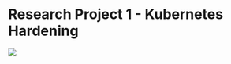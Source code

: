 # Research Project 1 - Kubernetes Hardening
![](https://raw.githubusercontent.com/husseinahmed-dev/Research-Project-1-Kubernetes-Hardening/main/Kubernetes%20Cluster%20Architecture.png?token=GHSAT0AAAAAAB3NCDDOG6IY4BNZAPXRYKQCY5UVAIQ)
